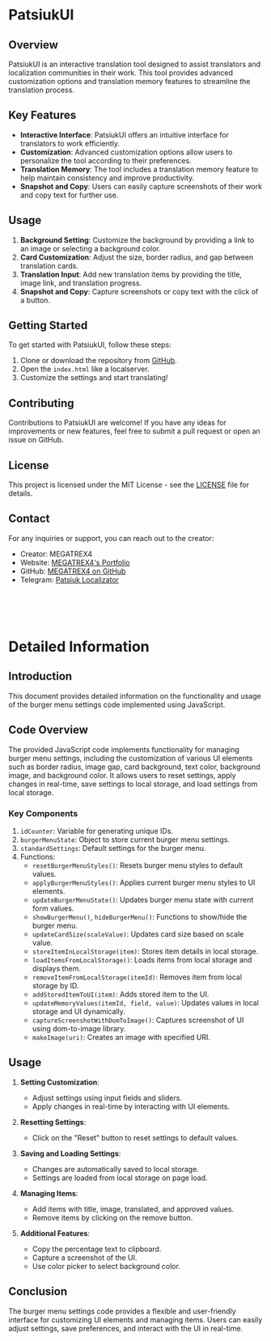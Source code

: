 # PatsiukUI

## Overview
PatsiukUI is an interactive translation tool designed to assist translators and localization communities in their work. This tool provides advanced customization options and translation memory features to streamline the translation process.

## Key Features
- **Interactive Interface**: PatsiukUI offers an intuitive interface for translators to work efficiently.
- **Customization**: Advanced customization options allow users to personalize the tool according to their preferences.
- **Translation Memory**: The tool includes a translation memory feature to help maintain consistency and improve productivity.
- **Snapshot and Copy**: Users can easily capture screenshots of their work and copy text for further use.

## Usage
1. **Background Setting**: Customize the background by providing a link to an image or selecting a background color.
2. **Card Customization**: Adjust the size, border radius, and gap between translation cards.
3. **Translation Input**: Add new translation items by providing the title, image link, and translation progress.
4. **Snapshot and Copy**: Capture screenshots or copy text with the click of a button.

## Getting Started
To get started with PatsiukUI, follow these steps:
1. Clone or download the repository from [GitHub](https://github.com/SKZGx/PatsiukUI).
2. Open the `index.html` like a localserver.
3. Customize the settings and start translating!

## Contributing
Contributions to PatsiukUI are welcome! If you have any ideas for improvements or new features, feel free to submit a pull request or open an issue on GitHub.

## License
This project is licensed under the MIT License - see the [LICENSE](LICENSE) file for details.

## Contact
For any inquiries or support, you can reach out to the creator:
- Creator: MEGATREX4
- Website: [MEGATREX4's Portfolio](https://megatrex4.netlify.app/)
- GitHub: [MEGATREX4 on GitHub](https://github.com/MEGATREX4)
- Telegram: [Patsiuk Localizator](https://t.me/patsiuk_localizator)
<br><br><br><br><br>
# Detailed Information

## Introduction
This document provides detailed information on the functionality and usage of the burger menu settings code implemented using JavaScript.

## Code Overview
The provided JavaScript code implements functionality for managing burger menu settings, including the customization of various UI elements such as border radius, image gap, card background, text color, background image, and background color. It allows users to reset settings, apply changes in real-time, save settings to local storage, and load settings from local storage.

### Key Components
1. `idCounter`: Variable for generating unique IDs.
2. `burgerMenuState`: Object to store current burger menu settings.
3. `standardSettings`: Default settings for the burger menu.
4. Functions:
   - `resetBurgerMenuStyles()`: Resets burger menu styles to default values.
   - `applyBurgerMenuStyles()`: Applies current burger menu styles to UI elements.
   - `updateBurgerMenuState()`: Updates burger menu state with current form values.
   - `showBurgerMenu()`, `hideBurgerMenu()`: Functions to show/hide the burger menu.
   - `updateCardSize(scaleValue)`: Updates card size based on scale value.
   - `storeItemInLocalStorage(item)`: Stores item details in local storage.
   - `loadItemsFromLocalStorage()`: Loads items from local storage and displays them.
   - `removeItemFromLocalStorage(itemId)`: Removes item from local storage by ID.
   - `addStoredItemToUI(item)`: Adds stored item to the UI.
   - `updateMemoryValues(itemId, field, value)`: Updates values in local storage and UI dynamically.
   - `captureScreenshotWithDomToImage()`: Captures screenshot of UI using dom-to-image library.
   - `makeImage(uri)`: Creates an image with specified URI.

## Usage
1. **Setting Customization**:
   - Adjust settings using input fields and sliders.
   - Apply changes in real-time by interacting with UI elements.

2. **Resetting Settings**:
   - Click on the "Reset" button to reset settings to default values.

3. **Saving and Loading Settings**:
   - Changes are automatically saved to local storage.
   - Settings are loaded from local storage on page load.

4. **Managing Items**:
   - Add items with title, image, translated, and approved values.
   - Remove items by clicking on the remove button.

5. **Additional Features**:
   - Copy the percentage text to clipboard.
   - Capture a screenshot of the UI.
   - Use color picker to select background color.

## Conclusion
The burger menu settings code provides a flexible and user-friendly interface for customizing UI elements and managing items. Users can easily adjust settings, save preferences, and interact with the UI in real-time.

